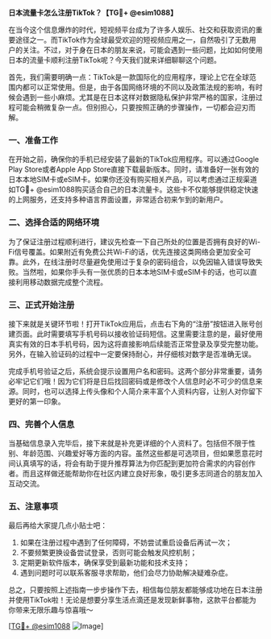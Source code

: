 **日本流量卡怎么注册TikTok？【TG💪+ @esim1088】**

在当今这个信息爆炸的时代，短视频平台成为了许多人娱乐、社交和获取资讯的重要途径之一。而TikTok作为全球最受欢迎的短视频应用之一，自然吸引了无数用户的关注。不过，对于身在日本的朋友来说，可能会遇到一些问题，比如如何使用日本的流量卡顺利注册TikTok呢？今天我们就来详细聊聊这个问题。

首先，我们需要明确一点：TikTok是一款国际化的应用程序，理论上它在全球范围内都可以正常使用。但是，由于各国网络环境的不同以及政策法规的影响，有时候会遇到一些小麻烦。尤其是在日本这样对数据隐私保护非常严格的国家，注册过程可能会稍微复杂一点。但别担心，只要按照正确的步骤操作，一切都会迎刃而解。

### 一、准备工作

在开始之前，确保你的手机已经安装了最新的TikTok应用程序。可以通过Google Play Store或者Apple App Store直接下载最新版本。同时，请准备好一张有效的日本本地SIM卡或eSIM卡。如果你还没有购买相关产品，可以考虑通过正规渠道如TG💪+ @esim1088购买适合自己的日本流量卡。这些卡不仅能够提供稳定快速的上网服务，还支持多种语言界面设置，非常适合初来乍到的新用户。

### 二、选择合适的网络环境

为了保证注册过程顺利进行，建议先检查一下自己所处的位置是否拥有良好的Wi-Fi信号覆盖。如果附近有免费公共Wi-Fi的话，优先连接这类网络会更加安全可靠。此外，在线注册时尽量避免使用过于复杂的密码组合，以免因输入错误导致失败。当然啦，如果你手头有一张优质的日本本地SIM卡或eSIM卡的话，也可以直接利用移动数据完成整个流程。

### 三、正式开始注册

接下来就是关键环节啦！打开TikTok应用后，点击右下角的“注册”按钮进入账号创建页面。此时需要填写手机号码以接收验证码短信。这里需要注意的是，最好使用真实有效的日本手机号码，因为这将直接影响后续能否正常登录及享受完整功能。另外，在输入验证码的过程中一定要保持耐心，并仔细核对数字是否准确无误。

完成手机号验证之后，系统会提示设置用户名和密码。这两个部分非常重要，请务必牢记它们哦！因为它们将是日后找回密码或是修改个人信息时必不可少的信息来源。同时，也可以选择上传头像和个人简介来丰富个人资料内容，让别人对你留下更好的第一印象。

### 四、完善个人信息

当基础信息录入完毕后，接下来就是补充更详细的个人资料了。包括但不限于性别、年龄范围、兴趣爱好等方面的内容。虽然这些都是可选项目，但如果愿意花时间认真填写的话，将会有助于提升推荐算法为你匹配到更加符合需求的内容创作者。而且这样做还能帮助你在社区内建立良好形象，吸引更多志同道合的朋友加入互动交流。

### 五、注意事项

最后再给大家提几点小贴士吧：
1. 如果在注册过程中遇到了任何障碍，不妨尝试重启设备后再试一次；
2. 不要频繁更换设备尝试登录，否则可能会触发风控机制；
3. 定期更新软件版本，确保享受到最新功能和技术支持；
4. 遇到问题时可以联系客服寻求帮助，他们会尽力协助解决疑难杂症。

总之，只要按照上述指南一步步操作下去，相信每位朋友都能够成功地在日本注册并使用TikTok啦！无论是想要分享生活点滴还是发现新鲜事物，这款平台都能为你带来无限乐趣与惊喜哦～

[[TG💪+ @esim1088](https://t.me/s/esim1088) ![Image](https://i.postimg.cc/4NQfJmqS/Snipaste-2025-05-13-00-14-12.png)]